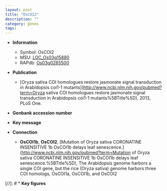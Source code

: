 ```yaml
---
layout: post
title: "OsCOI2"
description: ""
category: genes
tags: 
---
```


* **Information**  
    + Symbol: OsCOI2  
    + MSU: [LOC_Os03g15880](http://rice.plantbiology.msu.edu/cgi-bin/ORF_infopage.cgi?orf=LOC_Os03g15880)  
    + RAPdb: [Os03g0265500](http://rapdb.dna.affrc.go.jp/viewer/gbrowse_details/irgsp1?name=Os03g0265500)  

* **Publication**  
    + [Oryza sativa COI homologues restore jasmonate signal transduction in Arabidopsis coi1-1 mutants](http://www.ncbi.nlm.nih.gov/pubmed?term=Oryza sativa COI homologues restore jasmonate signal transduction in Arabidopsis coi1-1 mutants%5BTitle%5D), 2013, PLoS One.

* **Genbank accession number**  

* **Key message**  

* **Connection**  
    + __OsCOI1b__, __OsCOI2__, [Mutation of Oryza sativa CORONATINE INSENSITIVE 1b OsCOI1b delays leaf senescence.](http://www.ncbi.nlm.nih.gov/pubmed?term=Mutation of Oryza sativa CORONATINE INSENSITIVE 1b OsCOI1b delays leaf senescence.%5BTitle%5D), The Arabidopsis genome harbors a single COI gene, but the rice (Oryza sativa) genome harbors three COI homologs, OsCOI1a, OsCOI1b, and OsCOI2

[//]: # * **Key figures**  


